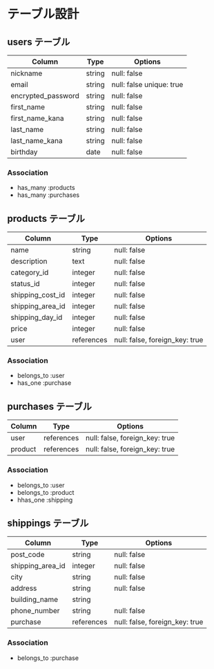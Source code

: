 # テーブル設計

## users テーブル

| Column             | Type     | Options                   |
| ------------------ | -------- | ------------------------- |
| nickname           | string   | null: false               |
| email              | string   | null: false  unique: true |
| encrypted_password | string   | null: false               |
| first_name         | string   | null: false               |
| first_name_kana    | string   | null: false               |
| last_name          | string   | null: false               |
| last_name_kana     | string   | null: false               |
| birthday           | date     | null: false               |

### Association

- has_many :products
- has_many :purchases

## products テーブル

| Column           | Type       | Options                        |
| ---------------- | ---------- | ------------------------------ |
| name             | string     | null: false                    |
| description      | text       | null: false                    |
| category_id      | integer    | null: false                    |
| status_id        | integer    | null: false                    |
| shipping_cost_id | integer    | null: false                    |
| shipping_area_id | integer    | null: false                    |
| shipping_day_id  | integer    | null: false                    |
| price            | integer    | null: false                    |
| user             | references | null: false, foreign_key: true |

### Association

- belongs_to :user
- has_one    :purchase

## purchases テーブル

| Column     | Type       | Options                        |
| ---------- | ---------- | ------------------------------ |
| user       | references | null: false, foreign_key: true |
| product    | references | null: false, foreign_key: true |

### Association

- belongs_to :user
- belongs_to :product
- hhas_one    :shipping

## shippings テーブル

| Column           | Type       | Options                        |
| ---------------- | ---------- | ------------------------------ |
| post_code        | string     | null: false                    |
| shipping_area_id | integer    | null: false                    |
| city             | string     | null: false                    |
| address          | string     | null: false                    |
| building_name    | string     |                                |
| phone_number     | string     | null: false                    |
| purchase         | references | null: false, foreign_key: true |

### Association

- belongs_to :purchase